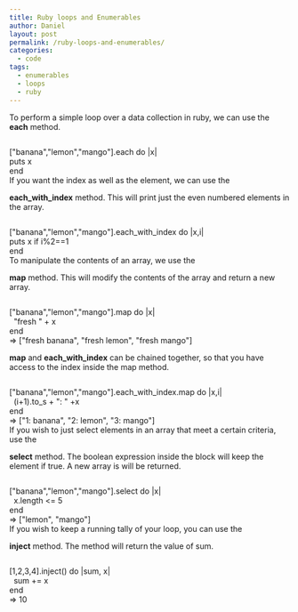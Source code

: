 ```yaml
---
title: Ruby loops and Enumerables
author: Daniel
layout: post
permalink: /ruby-loops-and-enumerables/
categories:
  - code
tags:
  - enumerables
  - loops
  - ruby
---
```

To perform a simple loop over a data collection in ruby, we can use the **each** method. <div class="codecolorer-container ruby railscasts" style="overflow:auto;white-space:nowrap;">
  <div class="ruby codecolorer">
    <span class="br0">&#91;</span><span class="st0">"banana"</span>,<span class="st0">"lemon"</span>,<span class="st0">"mango"</span><span class="br0">&#93;</span>.<span class="me1">each</span> <span class="kw1">do</span> <span class="sy0">|</span>x<span class="sy0">|</span><br /> <span class="kw3">puts</span> x<br /> <span class="kw1">end</span>
  </div>
</div> If you want the index as well as the element, we can use the 

**each\_with\_index** method. This will print just the even numbered elements in the array. <div class="codecolorer-container ruby railscasts" style="overflow:auto;white-space:nowrap;">
  <div class="ruby codecolorer">
    <span class="br0">&#91;</span><span class="st0">"banana"</span>,<span class="st0">"lemon"</span>,<span class="st0">"mango"</span><span class="br0">&#93;</span>.<span class="me1">each_with_index</span> <span class="kw1">do</span> <span class="sy0">|</span>x,i<span class="sy0">|</span><br /> <span class="kw3">puts</span> x <span class="kw1">if</span> i<span class="sy0">%</span>2==<span class="nu0">1</span><br /> <span class="kw1">end</span>
  </div>
</div> To manipulate the contents of an array, we use the 

**map** method. This will modify the contents of the array and return a new array. <div class="codecolorer-container ruby railscasts" style="overflow:auto;white-space:nowrap;">
  <div class="ruby codecolorer">
    <span class="br0">&#91;</span><span class="st0">"banana"</span>,<span class="st0">"lemon"</span>,<span class="st0">"mango"</span><span class="br0">&#93;</span>.<span class="me1">map</span> <span class="kw1">do</span> <span class="sy0">|</span>x<span class="sy0">|</span><br /> &nbsp; <span class="st0">"fresh "</span> <span class="sy0">+</span> x<br /> <span class="kw1">end</span><br /> <span class="sy0">=></span> <span class="br0">&#91;</span><span class="st0">"fresh banana"</span>, <span class="st0">"fresh lemon"</span>, <span class="st0">"fresh mango"</span><span class="br0">&#93;</span>
  </div>
</div>

**map** and **each\_with\_index** can be chained together, so that you have access to the index inside the map method. <div class="codecolorer-container ruby railscasts" style="overflow:auto;white-space:nowrap;">
  <div class="ruby codecolorer">
    <span class="br0">&#91;</span><span class="st0">"banana"</span>,<span class="st0">"lemon"</span>,<span class="st0">"mango"</span><span class="br0">&#93;</span>.<span class="me1">each_with_index</span>.<span class="me1">map</span> <span class="kw1">do</span> <span class="sy0">|</span>x,i<span class="sy0">|</span><br /> &nbsp; <span class="br0">&#40;</span>i<span class="sy0">+</span><span class="nu0">1</span><span class="br0">&#41;</span>.<span class="me1">to_s</span> <span class="sy0">+</span> <span class="st0">": "</span> <span class="sy0">+</span>x<br /> <span class="kw1">end</span><br /> <span class="sy0">=></span> <span class="br0">&#91;</span><span class="st0">"1: banana"</span>, <span class="st0">"2: lemon"</span>, <span class="st0">"3: mango"</span><span class="br0">&#93;</span>
  </div>
</div> If you wish to just select elements in an array that meet a certain criteria, use the 

**select** method. The boolean expression inside the block will keep the element if true. A new array is will be returned. <div class="codecolorer-container ruby railscasts" style="overflow:auto;white-space:nowrap;">
  <div class="ruby codecolorer">
    <span class="br0">&#91;</span><span class="st0">"banana"</span>,<span class="st0">"lemon"</span>,<span class="st0">"mango"</span><span class="br0">&#93;</span>.<span class="kw3">select</span> <span class="kw1">do</span> <span class="sy0">|</span>x<span class="sy0">|</span><br /> &nbsp; x.<span class="me1">length</span> <span class="sy0"><</span>= <span class="nu0">5</span><br /> <span class="kw1">end</span><br /> <span class="sy0">=></span> <span class="br0">&#91;</span><span class="st0">"lemon"</span>, <span class="st0">"mango"</span><span class="br0">&#93;</span>
  </div>
</div> If you wish to keep a running tally of your loop, you can use the 

**inject** method. The method will return the value of sum. <div class="codecolorer-container ruby railscasts" style="overflow:auto;white-space:nowrap;">
  <div class="ruby codecolorer">
    <span class="br0">&#91;</span><span class="nu0">1</span>,<span class="nu0">2</span>,<span class="nu0">3</span>,<span class="nu0">4</span><span class="br0">&#93;</span>.<span class="me1">inject</span><span class="br0">&#40;</span><span class="nu0"></span><span class="br0">&#41;</span> <span class="kw1">do</span> <span class="sy0">|</span>sum, x<span class="sy0">|</span><br /> &nbsp; sum <span class="sy0">+</span>= x<br /> <span class="kw1">end</span><br /> <span class="sy0">=></span> <span class="nu0">10</span>
  </div>
</div>